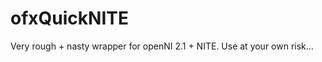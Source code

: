 ofxQuickNITE
============

Very rough + nasty wrapper for openNI 2.1 + NITE. Use at your own risk... 
